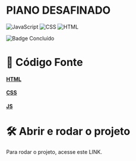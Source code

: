 <h1>PIANO DESAFINADO</h1>

![JavaScript](https://img.shields.io/badge/JavaScript-ES6-yellow) ![CSS](https://img.shields.io/badge/CSS3-blue) ![HTML](https://img.shields.io/badge/HTML5-orange)

![Badge Concluído](http://img.shields.io/static/v1?label=STATUS&message=CONCLUÍDO&color=GREEN&style=for-the-badge)

# 📁 Código Fonte

#### [HTML](https://github.com/guisacilotto/OutOfTunePiano/blob/main/index.html) 

#### [CSS](https://github.com/guisacilotto/OutOfTunePiano/blob/main/style.css) 

#### [JS](https://github.com/guisacilotto/OutOfTunePiano/blob/main/script.js)


# 🛠️ Abrir e rodar o projeto

Para rodar o projeto, acesse este LINK.



